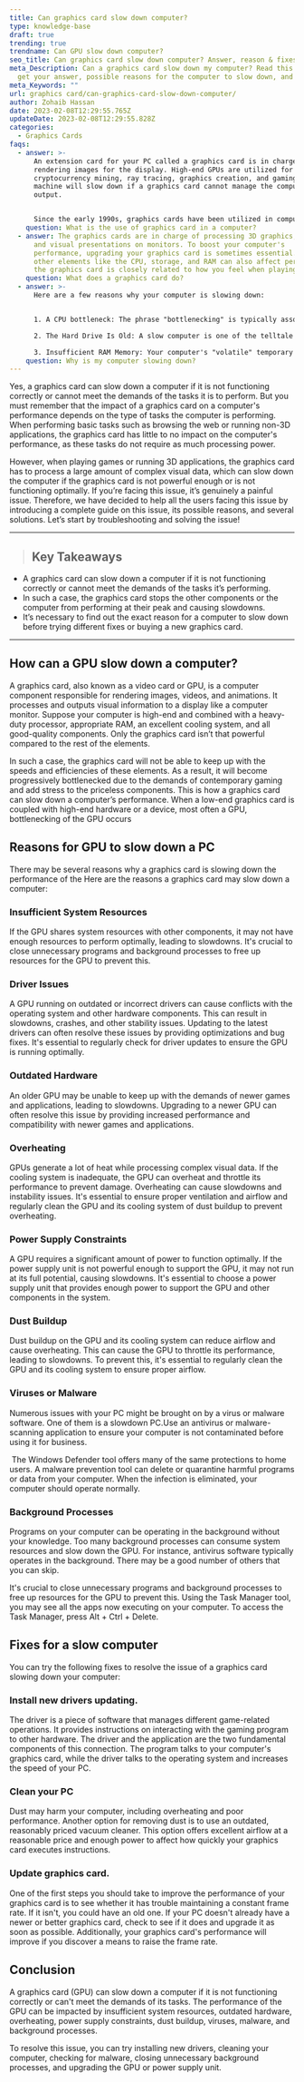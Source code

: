 ```yaml
---
title: Can graphics card slow down computer?
type: knowledge-base
draft: true
trending: true
trendname: Can GPU slow down computer?
seo_title: Can graphics card slow down computer? Answer, reason & fixes
meta_Description: Can a graphics card slow down my computer? Read this post to
  get your answer, possible reasons for the computer to slow down, and fixes.
meta_Keywords: ""
url: graphics card/can-graphics-card-slow-down-computer/
author: Zohaib Hassan
date: 2023-02-08T12:29:55.765Z
updateDate: 2023-02-08T12:29:55.828Z
categories:
  - Graphics Cards
faqs:
  - answer: >-
      An extension card for your PC called a graphics card is in charge of
      rendering images for the display. High-end GPUs are utilized for
      cryptocurrency mining, ray tracing, graphics creation, and gaming. The
      machine will slow down if a graphics card cannot manage the computer's
      output.


      Since the early 1990s, graphics cards have been utilized in computers without any problems or negative impacts. Simply put, a graphics card is a piece of hardware that converts what you see on the screen into a visual representation.
    question: What is the use of graphics card in a computer?
  - answer: The graphics cards are in charge of processing 3D graphics, video games,
      and visual presentations on monitors. To boost your computer's
      performance, upgrading your graphics card is sometimes essential. Although
      other elements like the CPU, storage, and RAM can also affect performance,
      the graphics card is closely related to how you feel when playing games.
    question: What does a graphics card do?
  - answer: >-
      Here are a few reasons why your computer is slowing down:


      1. A CPU bottleneck: The phrase "bottlenecking" is typically associated with video games. But other processes may also encounter a CPU bottleneck. Generally, upgrading from an old or subpar CPU to a newer model helps. Uninstall the software from the computer if your CPU is incapable of executing it.

      2. The Hard Drive Is Old: A slow computer is one of the telltale signs of an aged hard disc. Usually, hard discs endure three to five years. A new hard drive won't set you back much, but adding additional RAM may be pricey.

      3. Insufficient RAM Memory: Your computer's "volatile" temporary memory is called RAM. In contrast to stored memory, RAM does not function while the computer is off. Your computer may noticeably lag if you need more RAM. A 64-bit system requires a minimum of 4 GB and, ideally, 8 GB of RAM.
    question: Why is my computer slowing down?
---
```

Yes, a graphics card can slow down a computer if it is not functioning correctly or cannot meet the demands of the tasks it is to perform. But you must remember that the impact of a graphics card on a computer's performance depends on the type of tasks the computer is performing. When performing basic tasks such as browsing the web or running non-3D applications, the graphics card has little to no impact on the computer's performance, as these tasks do not require as much processing power.

However, when playing games or running 3D applications, the graphics card has to process a large amount of complex visual data, which can slow down the computer if the graphics card is not powerful enough or is not functioning optimally. If you’re facing this issue, it’s genuinely a painful issue. Therefore, we have decided to help all the users facing this issue by introducing a complete guide on this issue, its possible reasons, and several solutions. Let’s start by troubleshooting and solving the issue!

- - -

> ## Key Takeaways

* A graphics card can slow down a computer if it is not functioning correctly or cannot meet the demands of the tasks it’s performing.
* In such a case, the graphics card stops the other components or the computer from performing at their peak and causing slowdowns.
* It’s necessary to find out the exact reason for a computer to slow down before trying different fixes or buying a new graphics card.

- - -

## How can a GPU slow down a computer?

A graphics card, also known as a video card or GPU, is a computer component responsible for rendering images, videos, and animations. It processes and outputs visual information to a display like a computer monitor. Suppose your computer is high-end and combined with a heavy-duty processor, appropriate RAM, an excellent cooling system, and all good-quality components. Only the graphics card isn’t that powerful compared to the rest of the elements.

In such a case, the graphics card will not be able to keep up with the speeds and efficiencies of these elements. As a result, it will become progressively bottlenecked due to the demands of contemporary gaming and add stress to the priceless components. This is how a graphics card can slow down a computer’s performance. When a low-end graphics card is coupled with high-end hardware or a device, most often a GPU, bottlenecking of the GPU occurs

## Reasons for GPU to slow down a PC

There may be several reasons why a graphics card is slowing down the performance of the Here are the reasons a graphics card may slow down a computer:

### Insufficient System Resources

If the GPU shares system resources with other components, it may not have enough resources to perform optimally, leading to slowdowns. It's crucial to close unnecessary programs and background processes to free up resources for the GPU to prevent this.

### Driver Issues

A GPU running on outdated or incorrect drivers can cause conflicts with the operating system and other hardware components. This can result in slowdowns, crashes, and other stability issues. Updating to the latest drivers can often resolve these issues by providing optimizations and bug fixes. It's essential to regularly check for driver updates to ensure the GPU is running optimally.

### Outdated Hardware

An older GPU may be unable to keep up with the demands of newer games and applications, leading to slowdowns. Upgrading to a newer GPU can often resolve this issue by providing increased performance and compatibility with newer games and applications.

### Overheating

GPUs generate a lot of heat while processing complex visual data. If the cooling system is inadequate, the GPU can overheat and throttle its performance to prevent damage. Overheating can cause slowdowns and instability issues. It's essential to ensure proper ventilation and airflow and regularly clean the GPU and its cooling system of dust buildup to prevent overheating.

### Power Supply Constraints

A GPU requires a significant amount of power to function optimally. If the power supply unit is not powerful enough to support the GPU, it may not run at its full potential, causing slowdowns. It's essential to choose a power supply unit that provides enough power to support the GPU and other components in the system.

### Dust Buildup

Dust buildup on the GPU and its cooling system can reduce airflow and cause overheating. This can cause the GPU to throttle its performance, leading to slowdowns. To prevent this, it's essential to regularly clean the GPU and its cooling system to ensure proper airflow.

### Viruses or Malware

Numerous issues with your PC might be brought on by a virus or malware software. One of them is a slowdown PC.Use an antivirus or malware-scanning application to ensure your computer is not contaminated before using it for business.

 The Windows Defender tool offers many of the same protections to home users. A malware prevention tool can delete or quarantine harmful programs or data from your computer. When the infection is eliminated, your computer should operate normally.

### Background Processes

Programs on your computer can be operating in the background without your knowledge. Too many background processes can consume system resources and slow down the GPU. For instance, antivirus software typically operates in the background. There may be a good number of others that you can skip.

It's crucial to close unnecessary programs and background processes to free up resources for the GPU to prevent this. Using the Task Manager tool, you may see all the apps now executing on your computer. To access the Task Manager, press Alt + Ctrl + Delete.

## Fixes for a slow computer

You can try the following fixes to resolve the issue of a graphics card slowing down your computer:

### Install new drivers updating.

The driver is a piece of software that manages different game-related operations. It provides instructions on interacting with the gaming program to other hardware. The driver and the application are the two fundamental components of this connection. The program talks to your computer's graphics card, while the driver talks to the operating system and increases the speed of your PC.

### Clean your PC

Dust may harm your computer, including overheating and poor performance. Another option for removing dust is to use an outdated, reasonably priced vacuum cleaner. This option offers excellent airflow at a reasonable price and enough power to affect how quickly your graphics card executes instructions.

### Update graphics card.

One of the first steps you should take to improve the performance of your graphics card is to see whether it has trouble maintaining a constant frame rate. If it isn't, you could have an old one. If your PC doesn't already have a newer or better graphics card, check to see if it does and upgrade it as soon as possible. Additionally, your graphics card's performance will improve if you discover a means to raise the frame rate.

## Conclusion

A graphics card (GPU) can slow down a computer if it is not functioning correctly or can't meet the demands of its tasks. The performance of the GPU can be impacted by insufficient system resources, outdated hardware, overheating, power supply constraints, dust buildup, viruses, malware, and background processes.

To resolve this issue, you can try installing new drivers, cleaning your computer, checking for malware, closing unnecessary background processes, and upgrading the GPU or power supply unit.